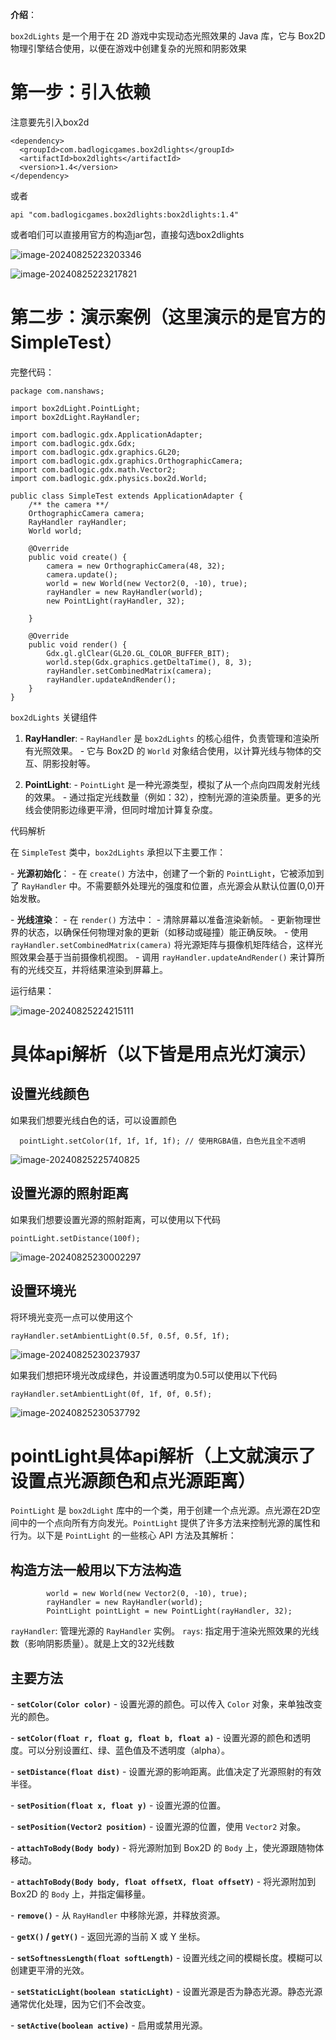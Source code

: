 **介绍**：

`box2dLights` 是一个用于在 2D 游戏中实现动态光照效果的 Java 库，它与 Box2D 物理引擎结合使用，以便在游戏中创建复杂的光照和阴影效果

# 第一步：引入依赖

注意要先引入box2d

```
<dependency>
  <groupId>com.badlogicgames.box2dlights</groupId>
  <artifactId>box2dlights</artifactId>
  <version>1.4</version>
</dependency>
```

或者

```
api "com.badlogicgames.box2dlights:box2dlights:1.4"
```

或者咱们可以直接用官方的构造jar包，直接勾选box2dlights

![image-20240825223203346](./../img/image-20240825223203346.png)

![image-20240825223217821](./../img/image-20240825223217821.png)

# 第二步：演示案例（这里演示的是官方的SimpleTest）

完整代码：

```
package com.nanshaws;

import box2dLight.PointLight;
import box2dLight.RayHandler;

import com.badlogic.gdx.ApplicationAdapter;
import com.badlogic.gdx.Gdx;
import com.badlogic.gdx.graphics.GL20;
import com.badlogic.gdx.graphics.OrthographicCamera;
import com.badlogic.gdx.math.Vector2;
import com.badlogic.gdx.physics.box2d.World;

public class SimpleTest extends ApplicationAdapter {
	/** the camera **/
	OrthographicCamera camera;
	RayHandler rayHandler;
	World world;

	@Override
	public void create() {
		camera = new OrthographicCamera(48, 32);
		camera.update();
		world = new World(new Vector2(0, -10), true);
		rayHandler = new RayHandler(world);
		new PointLight(rayHandler, 32);

	}

	@Override
	public void render() {
		Gdx.gl.glClear(GL20.GL_COLOR_BUFFER_BIT);
		world.step(Gdx.graphics.getDeltaTime(), 8, 3);
		rayHandler.setCombinedMatrix(camera);
		rayHandler.updateAndRender();
	}
}
```

`box2dLights` 关键组件

1. **RayHandler**:
   \- `RayHandler` 是 `box2dLights` 的核心组件，负责管理和渲染所有光照效果。
   \- 它与 Box2D 的 `World` 对象结合使用，以计算光线与物体的交互、阴影投射等。

2. **PointLight**:
   \- `PointLight` 是一种光源类型，模拟了从一个点向四周发射光线的效果。
   \- 通过指定光线数量（例如：32），控制光源的渲染质量。更多的光线会使阴影边缘更平滑，但同时增加计算复杂度。

 代码解析

在 `SimpleTest` 类中，`box2dLights` 承担以下主要工作：

\- **光源初始化**：
\- 在 `create()` 方法中，创建了一个新的 `PointLight`，它被添加到了 `RayHandler` 中。不需要额外处理光的强度和位置，点光源会从默认位置(0,0)开始发散。

\- **光线渲染**：
\- 在 `render()` 方法中：
\- 清除屏幕以准备渲染新帧。
\- 更新物理世界的状态，以确保任何物理对象的更新（如移动或碰撞）能正确反映。
\- 使用 `rayHandler.setCombinedMatrix(camera)` 将光源矩阵与摄像机矩阵结合，这样光照效果会基于当前摄像机视图。
\- 调用 `rayHandler.updateAndRender()` 来计算所有的光线交互，并将结果渲染到屏幕上。

运行结果：

![image-20240825224215111](./../img/image-20240825224215111.png)

# 具体api解析（以下皆是用点光灯演示）

## 设置光线颜色

如果我们想要光线白色的话，可以设置颜色

```
  pointLight.setColor(1f, 1f, 1f, 1f); // 使用RGBA值，白色光且全不透明
```

![image-20240825225740825](./../img/image-20240825225740825.png)

## 设置光源的照射距离

如果我们想要设置光源的照射距离，可以使用以下代码

```
pointLight.setDistance(100f);
```

![image-20240825230002297](./../img/image-20240825230002297.png)

## 设置环境光

将环境光变亮一点可以使用这个

```
rayHandler.setAmbientLight(0.5f, 0.5f, 0.5f, 1f);
```

![image-20240825230237937](./../img/image-20240825230237937.png)

如果我们想把环境光改成绿色，并设置透明度为0.5可以使用以下代码

```
rayHandler.setAmbientLight(0f, 1f, 0f, 0.5f);
```

![image-20240825230537792](./../img/image-20240825230537792.png)

# pointLight具体api解析（上文就演示了设置点光源颜色和点光源距离）

`PointLight` 是 `box2dLight` 库中的一个类，用于创建一个点光源。点光源在2D空间中的一个点向所有方向发光。`PointLight` 提供了许多方法来控制光源的属性和行为。以下是 `PointLight` 的一些核心 API 方法及其解析：

## 构造方法一般用以下方法构造

```
        world = new World(new Vector2(0, -10), true);
		rayHandler = new RayHandler(world);
        PointLight pointLight = new PointLight(rayHandler, 32);
```

`rayHandler`: 管理光源的 `RayHandler` 实例。
`rays`: 指定用于渲染光照效果的光线数（影响阴影质量）。就是上文的32光线数

## 主要方法

\- **`setColor(Color color)`**
\- 设置光源的颜色。可以传入 `Color` 对象，来单独改变光的颜色。

\- **`setColor(float r, float g, float b, float a)`**
\- 设置光源的颜色和透明度。可以分别设置红、绿、蓝色值及不透明度（alpha）。

\- **`setDistance(float dist)`**
\- 设置光源的影响距离。此值决定了光源照射的有效半径。

\- **`setPosition(float x, float y)`**
\- 设置光源的位置。

\- **`setPosition(Vector2 position)`**
\- 设置光源的位置，使用 `Vector2` 对象。

\- **`attachToBody(Body body)`**
\- 将光源附加到 Box2D 的 `Body` 上，使光源跟随物体移动。

\- **`attachToBody(Body body, float offsetX, float offsetY)`**
\- 将光源附加到 Box2D 的 `Body` 上，并指定偏移量。

\- **`remove()`**
\- 从 `RayHandler` 中移除光源，并释放资源。

\- **`getX()` / `getY()`**
\- 返回光源的当前 X 或 Y 坐标。

\- **`setSoftnessLength(float softLength)`**
\- 设置光线之间的模糊长度。模糊可以创建更平滑的光效。

\- **`setStaticLight(boolean staticLight)`**
\- 设置光源是否为静态光源。静态光源通常优化处理，因为它们不会改变。

\- **`setActive(boolean active)`**
\- 启用或禁用光源。


